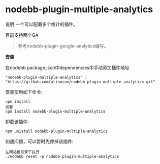 # nodebb-plugin-multiple-analytics
说明:一个可以配置多个统计的插件。

目前支持两个GA

>参考nodebb-plugin-google-analytics编写。

**安装**

在nodebb package.json中dependencies中手动添加插件地址
```
"nodebb-plugin-multiple-analytics" : "https://github.com/atinosun/nodebb-plugin-multiple-analytics.git"
```
安装使用如下命令:
```
npm install
或者
npm install nodebb-plugin-multiple-analytics
```
卸载该插件:
```
npm unistall nodebb-plugin-multiple-analytics
```
如遇问题，可以暂时先停掉该插件:
```
在网站根目录下执行
./nodebb reset -p nodebb-plugin-multiple-analytics
```
